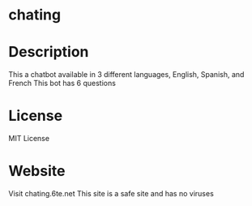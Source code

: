 # chating

# Description
This a chatbot available in 3 different languages, English, Spanish, and French
This bot has 6 questions
# License
MIT License
# Website
Visit chating.6te.net
This site is a safe site and has no viruses
